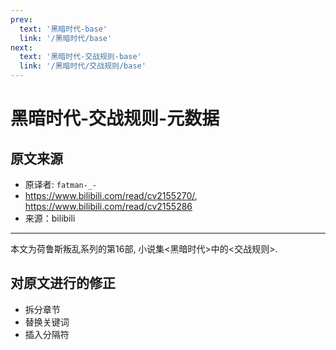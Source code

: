 ```yaml
---
prev:
  text: '黑暗时代-base'
  link: '/黑暗时代/base'
next:
  text: '黑暗时代-交战规则-base'
  link: '/黑暗时代/交战规则/base'
---
```


# 黑暗时代-交战规则-元数据

## 原文来源

+ 原译者: `fatman-_-`
+ <https://www.bilibili.com/read/cv2155270/>, <https://www.bilibili.com/read/cv2155286>
+ 来源：bilibili

--------

本文为荷鲁斯叛乱系列的第16部, 小说集<黑暗时代>中的<交战规则>.

## 对原文进行的修正

+ 拆分章节
+ 替换关键词
+ 插入分隔符

